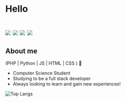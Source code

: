 
<h1>Hello<h1>

<div>
  <a href="https://www.linkedin.com/in/henrylacava/" target="_blank"><img src="https://img.shields.io/badge/-LinkedIn-%230077B5?style=for-the-badge&logo=linkedin&logoColor=white" target="_blank"></a> 
  <a href="https://www.instagram.com/henry_lacava/" target="_blank"><img src="https://img.shields.io/badge/-Instagram-%23E4405F?style=for-the-badge&logo=instagram&logoColor=white" target="_blank"></a> 
  <a href = "mailto:lacavahenry@gmail.com"><img src="https://img.shields.io/badge/-Gmail-%23333?style=for-the-badge&logo=gmail&logoColor=white" target="_blank"></a>
  <a href="https://henrylacava.github.io" target="_blank"><img src="https://img.shields.io/badge/-Portfolio-grey" target="_blank"></a>
</div>
 
## About me
(PHP | Python | JS | HTML | CSS ) 🚀  
- Computer Science Student
- Studying to be a full stack developer
- Always looking to learn and gain new experiences!
  
![Top Langs](https://github-readme-stats.vercel.app/api/top-langs/?username=henrylacava&hide=TeX&layout=compact)
